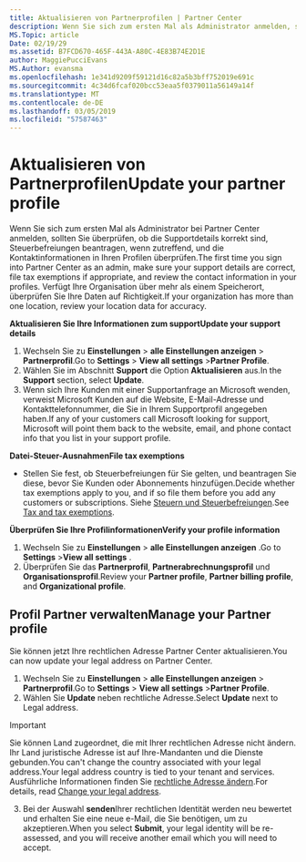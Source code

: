 ```yaml
---
title: Aktualisieren von Partnerprofilen | Partner Center
description: Wenn Sie sich zum ersten Mal als Administrator anmelden, sollten Sie überprüfen, ob die Supportdetails korrekt sind, Steuerbefreiungen beantragen, wenn zutreffend, und die Kontaktinformationen in Ihren Profilen überprüfen.
MS.Topic: article
Date: 02/19/29
ms.assetid: B7FCD670-465F-443A-A80C-4E83B74E2D1E
author: MaggiePucciEvans
MS.Author: evansma
ms.openlocfilehash: 1e341d9209f59121d16c82a5b3bff752019e691c
ms.sourcegitcommit: 4c34d6fcaf020bcc53eaa5f0379011a56149a14f
ms.translationtype: MT
ms.contentlocale: de-DE
ms.lasthandoff: 03/05/2019
ms.locfileid: "57587463"
---
```

# <a name="update-your-partner-profile"></a><span data-ttu-id="e82d4-103">Aktualisieren von Partnerprofilen</span><span class="sxs-lookup"><span data-stu-id="e82d4-103">Update your partner profile</span></span>


<span data-ttu-id="e82d4-104">Wenn Sie sich zum ersten Mal als Administrator bei Partner Center anmelden, sollten Sie überprüfen, ob die Supportdetails korrekt sind, Steuerbefreiungen beantragen, wenn zutreffend, und die Kontaktinformationen in Ihren Profilen überprüfen.</span><span class="sxs-lookup"><span data-stu-id="e82d4-104">The first time you sign into Partner Center as an admin, make sure your support details are correct, file tax exemptions if appropriate, and review the contact information in your profiles.</span></span> <span data-ttu-id="e82d4-105">Verfügt Ihre Organisation über mehr als einem Speicherort, überprüfen Sie Ihre Daten auf Richtigkeit.</span><span class="sxs-lookup"><span data-stu-id="e82d4-105">If your organization has more than one location, review your location data for accuracy.</span></span>

<span data-ttu-id="e82d4-106">**Aktualisieren Sie Ihre Informationen zum support**</span><span class="sxs-lookup"><span data-stu-id="e82d4-106">**Update your support details**</span></span>

1.  <span data-ttu-id="e82d4-107">Wechseln Sie zu **Einstellungen** &gt; **alle Einstellungen anzeigen** &gt; **Partnerprofil**.</span><span class="sxs-lookup"><span data-stu-id="e82d4-107">Go to **Settings** &gt; **View all settings** &gt;**Partner Profile**.</span></span>
2.  <span data-ttu-id="e82d4-108">Wählen Sie im Abschnitt **Support** die Option **Aktualisieren** aus.</span><span class="sxs-lookup"><span data-stu-id="e82d4-108">In the **Support** section, select **Update**.</span></span>
3.  <span data-ttu-id="e82d4-109">Wenn sich Ihre Kunden mit einer Supportanfrage an Microsoft wenden, verweist Microsoft Kunden auf die Website, E-Mail-Adresse und Kontakttelefonnummer, die Sie in Ihrem Supportprofil angegeben haben.</span><span class="sxs-lookup"><span data-stu-id="e82d4-109">If any of your customers call Microsoft looking for support, Microsoft will point them back to the website, email, and phone contact info that you list in your support profile.</span></span>

<span data-ttu-id="e82d4-110">**Datei-Steuer-Ausnahmen**</span><span class="sxs-lookup"><span data-stu-id="e82d4-110">**File tax exemptions**</span></span>

-   <span data-ttu-id="e82d4-111">Stellen Sie fest, ob Steuerbefreiungen für Sie gelten, und beantragen Sie diese, bevor Sie Kunden oder Abonnements hinzufügen.</span><span class="sxs-lookup"><span data-stu-id="e82d4-111">Decide whether tax exemptions apply to you, and if so file them before you add any customers or subscriptions.</span></span> <span data-ttu-id="e82d4-112">Siehe [Steuern und Steuerbefreiungen](tax-and-tax-exemptions.md).</span><span class="sxs-lookup"><span data-stu-id="e82d4-112">See [Tax and tax exemptions](tax-and-tax-exemptions.md).</span></span>

<span data-ttu-id="e82d4-113">**Überprüfen Sie Ihre Profilinformationen**</span><span class="sxs-lookup"><span data-stu-id="e82d4-113">**Verify your profile information**</span></span>

1.  <span data-ttu-id="e82d4-114">Wechseln Sie zu **Einstellungen** &gt; **alle Einstellungen anzeigen** .</span><span class="sxs-lookup"><span data-stu-id="e82d4-114">Go to **Settings** &gt;**View all settings** .</span></span> 
2.  <span data-ttu-id="e82d4-115">Überprüfen Sie das **Partnerprofil**, **Partnerabrechnungsprofil** und **Organisationsprofil**.</span><span class="sxs-lookup"><span data-stu-id="e82d4-115">Review your **Partner profile**, **Partner billing profile**, and **Organizational profile**.</span></span>

## <a name="manage-your-partner-profile"></a><span data-ttu-id="e82d4-116">Profil Partner verwalten</span><span class="sxs-lookup"><span data-stu-id="e82d4-116">Manage your Partner profile</span></span> 

<span data-ttu-id="e82d4-117">Sie können jetzt Ihre rechtlichen Adresse Partner Center aktualisieren.</span><span class="sxs-lookup"><span data-stu-id="e82d4-117">You can now update your legal address on Partner Center.</span></span>

1. <span data-ttu-id="e82d4-118">Wechseln Sie zu **Einstellungen** &gt; **alle Einstellungen anzeigen** &gt; **Partnerprofil**.</span><span class="sxs-lookup"><span data-stu-id="e82d4-118">Go to **Settings** &gt; **View all settings** &gt;**Partner Profile**.</span></span>
2. <span data-ttu-id="e82d4-119">Wählen Sie **Update** neben rechtliche Adresse.</span><span class="sxs-lookup"><span data-stu-id="e82d4-119">Select **Update** next to Legal address.</span></span> 

>[!Important]
><span data-ttu-id="e82d4-120">Sie können Land zugeordnet, die mit Ihrer rechtlichen Adresse nicht ändern. Ihr Land juristische Adresse ist auf Ihre-Mandanten und die Dienste gebunden.</span><span class="sxs-lookup"><span data-stu-id="e82d4-120">You can't change the country associated with your legal address.Your legal address country is tied to your tenant and services.</span></span> <span data-ttu-id="e82d4-121">Ausführliche Informationen finden Sie [rechtliche Adresse ändern](https://docs.microsoft.com/office365/admin/manage/change-address-contact-and-more?view=o365-worldwide).</span><span class="sxs-lookup"><span data-stu-id="e82d4-121">For details, read [Change your legal address](https://docs.microsoft.com/office365/admin/manage/change-address-contact-and-more?view=o365-worldwide).</span></span>

3. <span data-ttu-id="e82d4-122">Bei der Auswahl **senden**Ihrer rechtlichen Identität werden neu bewertet und erhalten Sie eine neue e-Mail, die Sie benötigen, um zu akzeptieren.</span><span class="sxs-lookup"><span data-stu-id="e82d4-122">When you select **Submit**, your legal identity will be re-assessed, and you will receive another email which you will need to accept.</span></span>



 



